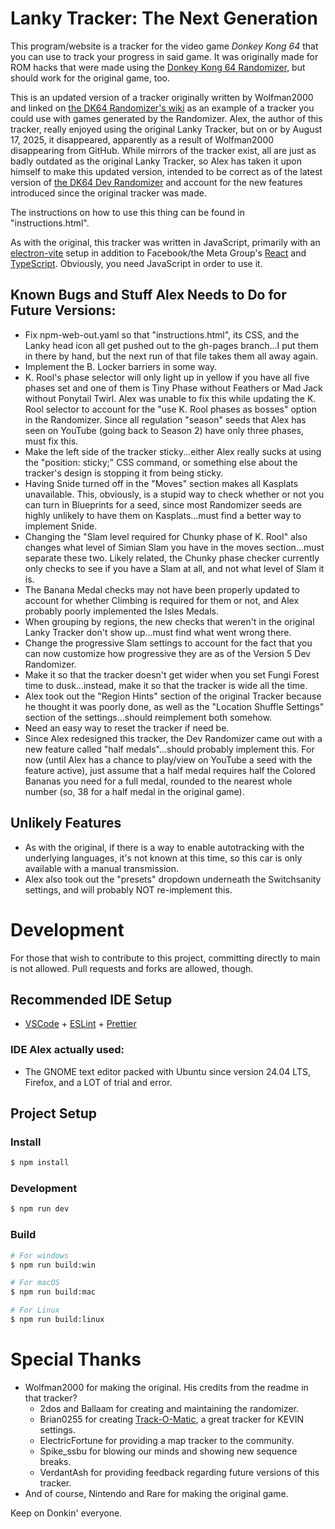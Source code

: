 # Lanky Tracker: The Next Generation

This program/website is a tracker for the video game *Donkey Kong 64* that you can use to track your progress in said game. It was originally made for ROM hacks that were made using the [Donkey Kong 64 Randomizer](https://dk64randomizer.com/), but should work for the original game, too.

This is an updated version of a tracker originally written by Wolfman2000 and linked on [the DK64 Randomizer's wiki](https://dev.dk64randomizer.com/wiki/index.html?title=Trackers#lanky-tracker) as an example of a tracker you could use with games generated by the Randomizer. Alex, the author of this tracker, really enjoyed using the original Lanky Tracker, but on or by August 17, 2025, it disappeared, apparently as a result of Wolfman2000 disappearing from GitHub. While mirrors of the tracker exist, all are just as badly outdated as the original Lanky Tracker, so Alex has taken it upon himself to make this updated version, intended to be correct as of the latest version of [the DK64 Dev Randomizer](https://dev.dk64randomizer.com) and account for the new features introduced since the original tracker was made.

The instructions on how to use this thing can be found in "instructions.html".

As with the original, this tracker was written in JavaScript, primarily with an [electron-vite](https://electron-vite.org/) setup in addition to Facebook/the Meta Group's [React](https://reactjs.org/) and [TypeScript](https://www.typescriptlang.org/). Obviously, you need JavaScript in order to use it.

## Known Bugs and Stuff Alex Needs to Do for Future Versions:
- Fix npm-web-out.yaml so that "instructions.html", its CSS, and the Lanky head icon all get pushed out to the gh-pages branch...I put them in there by hand, but the next run of that file takes them all away again.
- Implement the B. Locker barriers in some way.
- K. Rool's phase selector will only light up in yellow if you have all five phases set and one of them is Tiny Phase without Feathers or Mad Jack without Ponytail Twirl. Alex was unable to fix this while updating the K. Rool selector to account for the "use K. Rool phases as bosses" option in the Randomizer. Since all regulation "season" seeds that Alex has seen on YouTube (going back to Season 2) have only three phases, must fix this.
- Make the left side of the tracker sticky...either Alex really sucks at using the "position: sticky;" CSS command, or something else about the tracker's design is stopping it from being sticky.
- Having Snide turned off in the "Moves" section makes all Kasplats unavailable. This, obviously, is a stupid way to check whether or not you can turn in Blueprints for a seed, since most Randomizer seeds are highly unlikely to have them on Kasplats...must find a better way to implement Snide.
- Changing the "Slam level required for Chunky phase of K. Rool" also changes what level of Simian Slam you have in the moves section...must separate these two. Likely related, the Chunky phase checker currently only checks to see if you have a Slam at all, and not what level of Slam it is.
- The Banana Medal checks may not have been properly updated to account for whether Climbing is required for them or not, and Alex probably poorly implemented the Isles Medals.
- When grouping by regions, the new checks that weren't in the original Lanky Tracker don't show up...must find what went wrong there.
- Change the progressive Slam settings to account for the fact that you can now customize how progressive they are as of the Version 5 Dev Randomizer.
- Make it so that the tracker doesn't get wider when you set Fungi Forest time to dusk...instead, make it so that the tracker is wide all the time.
- Alex took out the "Region Hints" section of the original Tracker because he thought it was poorly done, as well as the "Location Shuffle Settings" section of the settings...should reimplement both somehow.
- Need an easy way to reset the tracker if need be.
- Since Alex redesigned this tracker, the Dev Randomizer came out with a new feature called "half medals"...should probably implement this. For now (until Alex has a chance to play/view on YouTube a seed with the feature active), just assume that a half medal requires half the Colored Bananas you need for a full medal, rounded to the nearest whole number (so, 38 for a half medal in the original game).

## Unlikely Features
- As with the original, if there is a way to enable autotracking with the underlying languages, it's not known at this time, so this car is only available with a manual transmission.
- Alex also took out the "presets" dropdown underneath the Switchsanity settings, and will probably NOT re-implement this.

# Development

For those that wish to contribute to this project, committing directly to main is not allowed. Pull requests and forks are allowed, though.

## Recommended IDE Setup

- [VSCode](https://code.visualstudio.com/) + [ESLint](https://marketplace.visualstudio.com/items?itemName=dbaeumer.vscode-eslint) + [Prettier](https://marketplace.visualstudio.com/items?itemName=esbenp.prettier-vscode)

### IDE Alex actually used:
- The GNOME text editor packed with Ubuntu since version 24.04 LTS, Firefox, and a LOT of trial and error.

## Project Setup

### Install

```bash
$ npm install
```

### Development

```bash
$ npm run dev
```

### Build

```bash
# For windows
$ npm run build:win

# For macOS
$ npm run build:mac

# For Linux
$ npm run build:linux
```

# Special Thanks

- Wolfman2000 for making the original. His credits from the readme in that tracker?
  - 2dos and Ballaam for creating and maintaining the randomizer.
  - Brian0255 for creating [Track-O-Matic](https://github.com/Brian0255/Track-O-Matic), a great tracker for KEVIN settings.
  - ElectricFortune for providing a map tracker to the community.
  - Spike_ssbu for blowing our minds and showing new sequence breaks.
  - VerdantAsh for providing feedback regarding future versions of this tracker.
- And of course, Nintendo and Rare for making the original game.

Keep on Donkin' everyone.

